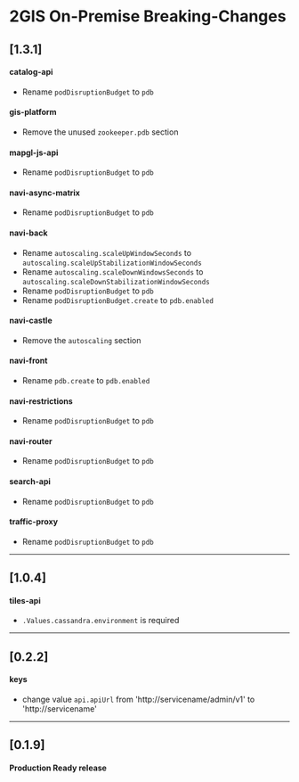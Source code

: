 # 2GIS On-Premise Breaking-Changes

## [1.3.1]

#### catalog-api
- Rename `podDisruptionBudget` to `pdb`

#### gis-platform
- Remove the unused `zookeeper.pdb` section

#### mapgl-js-api
- Rename `podDisruptionBudget` to `pdb`

#### navi-async-matrix
- Rename `podDisruptionBudget` to `pdb`

#### navi-back
- Rename `autoscaling.scaleUpWindowSeconds` to `autoscaling.scaleUpStabilizationWindowSeconds`
- Rename `autoscaling.scaleDownWindowsSeconds` to `autoscaling.scaleDownStabilizationWindowSeconds`
- Rename `podDisruptionBudget` to `pdb`
- Rename `podDisruptionBudget.create` to `pdb.enabled`

#### navi-castle
- Remove the `autoscaling` section

#### navi-front
- Rename `pdb.create` to `pdb.enabled`

#### navi-restrictions
- Rename `podDisruptionBudget` to `pdb`

#### navi-router
- Rename `podDisruptionBudget` to `pdb`

#### search-api
- Rename `podDisruptionBudget` to `pdb`

#### traffic-proxy
- Rename `podDisruptionBudget` to `pdb`

---
## [1.0.4]
#### tiles-api
- `.Values.cassandra.environment` is required

---
## [0.2.2]
#### keys
- change value `api.apiUrl` from 'http://servicename/admin/v1' to 'http://servicename'

---
## [0.1.9]
#### Production Ready release
